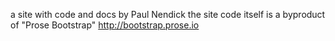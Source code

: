 a site with code and docs by Paul Nendick
the site code itself is a byproduct of "Prose Bootstrap" 
http://bootstrap.prose.io